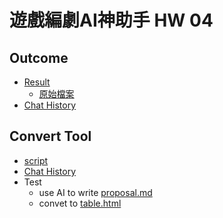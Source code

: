 # 遊戲編劇AI神助手 HW 04

## Outcome
* [Result](./output.html)
  * [原始檔案](./input.md)
* [Chat History](./chat.html)

## Convert Tool
* [script](https://github.com/posetmage/StM4H4/blob/master/AI-Assistant/04/tool/convert.py)
* [Chat History](./tool/chat.html)
* Test
  * use AI to write [proposal.md](./fun/proposal)
  * convet to [table.html](./fun/chatgpt.html)